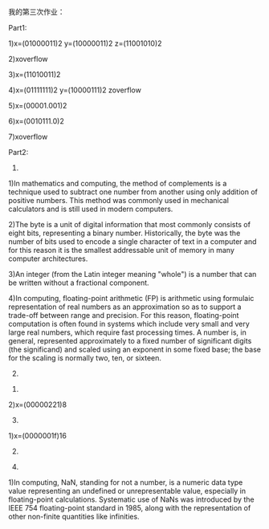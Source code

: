 我的第三次作业：

Part1:

1)x=(01000011)2  y=(10000011)2  z=(11001010)2

2)xoverflow

3)x=(11010011)2

4)x=(01111111)2  y=(10000111)2  zoverflow

5)x=(00001.001)2

6)x=(0010111.0)2

7)xoverflow

Part2:

1.

1)In mathematics and computing, the method of complements is a technique used to subtract one number from another using only addition of positive numbers. This method was commonly used in mechanical calculators and is still used in modern computers.

2)The byte is a unit of digital information that most commonly consists of eight bits, representing a binary number. Historically, the byte was the number of bits used to encode a single character of text in a computer and for this reason it is the smallest addressable unit of memory in many computer architectures.

3)An integer (from the Latin integer meaning "whole") is a number that can be written without a fractional component. 

4)In computing, floating-point arithmetic (FP) is arithmetic using formulaic representation of real numbers as an approximation so as to support a trade-off between range and precision. For this reason, floating-point computation is often found in systems which include very small and very large real numbers, which require fast processing times. A number is, in general, represented approximately to a fixed number of significant digits (the significand) and scaled using an exponent in some fixed base; the base for the scaling is normally two, ten, or sixteen.

2.

1)

2)x=(00000221)8

3.

1)x=(0000001f)16

2)

4.

1)In computing, NaN, standing for not a number, is a numeric data type value representing an undefined or unrepresentable value, especially in floating-point calculations. Systematic use of NaNs was introduced by the IEEE 754 floating-point standard in 1985, along with the representation of other non-finite quantities like infinities.
